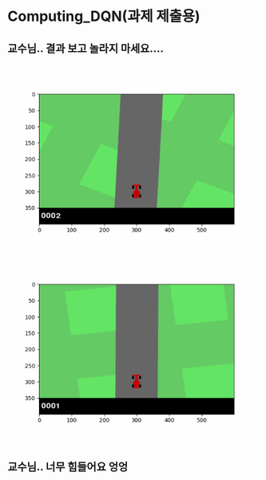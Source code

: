 # Computing_DQN(과제 제출용)

## 교수님.. 결과 보고 놀라지 마세요....
![DQN_result_collect](result_collect/result_4.gif) ![DQN_result_collect](result_collect/result_1.gif)

## 교수님.. 너무 힘들어요 엉엉
